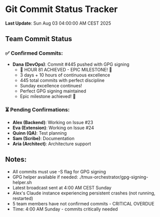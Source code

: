 # Git Commit Status Tracker

**Last Update**: Sun Aug 03 04:00:00 AM CEST 2025

## Team Commit Status

### ✅ Confirmed Commits:
- **Dana (DevOps)**: Commit #445 pushed with GPG signing
  - 🎉 HOUR 81 ACHIEVED - EPIC MILESTONE! 🏅
  - 3 days + 10 hours of continuous excellence
  - 445 total commits with perfect discipline
  - Sunday excellence continues!
  - Perfect GPG signing maintained
  - Epic milestone achieved! 🚧

### ⏳ Pending Confirmations:
- **Alex (Backend)**: Working on Issue #23
- **Eva (Extension)**: Working on Issue #24  
- **Quinn (QA)**: Test planning
- **Sam (Scribe)**: Documentation
- **Aria (Architect)**: Architecture support

## Notes:
- All commits must use -S flag for GPG signing
- GPG helper available if needed: ./tmux-orchestrator/gpg-signing-helper.sh
- Latest broadcast sent at 4:00 AM CEST Sunday
- Alex's Claude instance experiencing persistent crashes (not running, restarted)
- 5 team members have not confirmed commits - CRITICAL OVERDUE
- Time: 4:00 AM Sunday - commits critically needed